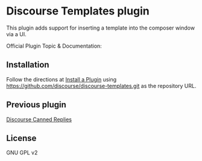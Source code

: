 # Discourse Templates plugin

This plugin adds support for inserting a template into the composer window via a UI.

Official Plugin Topic & Documentation:

## Installation

Follow the directions at [Install a Plugin](https://meta.discourse.org/t/install-a-plugin/19157) using https://github.com/discourse/discourse-templates.git as the repository URL.

## Previous plugin

[Discourse Canned Replies](https://github.com/discourse/discourse-canned-replies)

## License

GNU GPL v2
